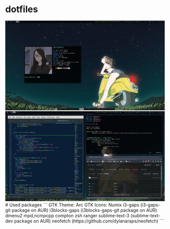 # dotfiles
<img src='main.png'>

<img src='pseudowork.png'>
# Used packages
```
GTK Theme: Arc
GTK Icons: Numix
i3-gaps (i3-gaps-git package on AUR)
i3blocks-gaps (i3blocks-gaps-git package on AUR)
dmenu2
mpd,ncmpcpp
compton
zsh
ranger
sublime-text-3 (sublime-text-dev package on AUR)
neofetch (https://github.com/dylanaraps/neofetch)
```
